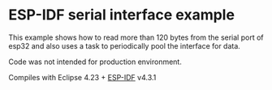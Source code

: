ESP-IDF serial interface example
====================

This example shows how to read more than 120 bytes from the serial port of esp32 and also uses a task to periodically pool the interface for data.

Code was not intended for production environment. 

Compiles with Eclipse 4.23 + [ESP-IDF](https://github.com/espressif/esp-idf) v4.3.1

